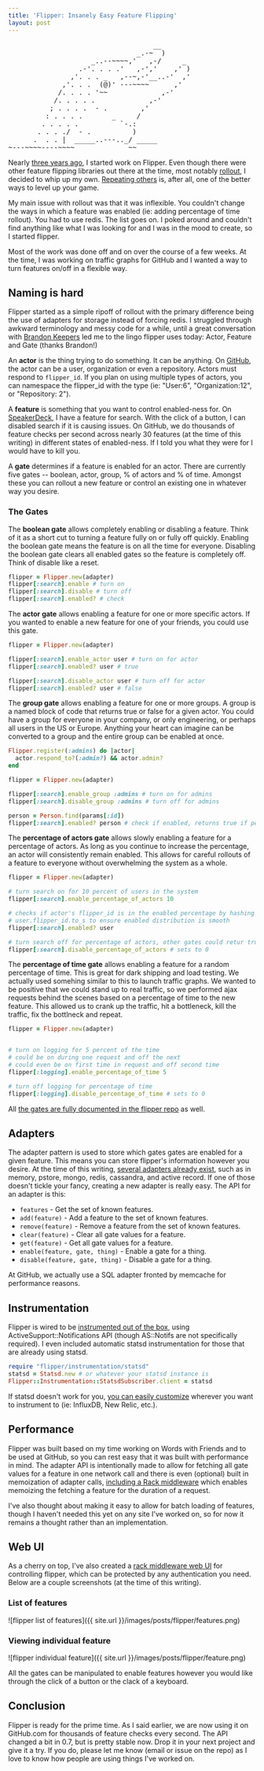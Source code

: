```yaml
---
title: 'Flipper: Insanely Easy Feature Flipping'
layout: post
---
```


<pre>
                                   __
                               _.-~  )
                    _..--~~~~,'   ,-/     _
                 .-'. . . .'   ,-','    ,' )
               ,'. . . _   ,--~,-'__..-'  ,'
             ,'. . .  (@)' ---~~~~      ,'
            /. . . . '~~             ,-'
           /. . . . .             ,-'
          ; . . . .  - .        ,'
         : . . . .       _     /
        . . . . .          `-.:
       . . . ./  - .          )
      .  . . |  _____..---.._/ _____
~---~~~~----~~~~             ~~
</pre>

Nearly [three years ago](https://github.com/jnunemaker/flipper/commit/8257cc68a9a2ff6fb6b3ae6c497b15309c4d0d7b), I started work on Flipper. Even though there were other feature flipping libraries out there at the time, most notably [rollout](https://github.com/FetLife/rollout), I decided to whip up my own. [Repeating others](https://speakerdeck.com/jnunemaker/dont-repeat-yourself-repeat-others) is, after all, one of the better ways to level up your game.

My main issue with rollout was that it was inflexible. You couldn't change the ways in which a feature was enabled (ie: adding percentage of time rollout). You had to use redis. The list goes on. I poked around and couldn't find anything like what I was looking for and I was in the mood to create, so I started flipper.

Most of the work was done off and on over the course of a few weeks. At the time, I was working on traffic graphs for GitHub and I wanted a way to turn features on/off in a flexible way.

## Naming is hard

Flipper started as a simple ripoff of rollout with the primary difference being the use of adapters for storage instead of forcing redis. I struggled through awkward terminology and messy code for a while, until a great conversation with [Brandon Keepers](http://opensoul.org) led me to the lingo flipper uses today: Actor, Feature and Gate (thanks Brandon!)

An **actor** is the thing trying to do something. It can be anything. On [GitHub](https://github.com), the actor can be a user, organization or even a repository. Actors must respond to `flipper_id`. If you plan on using multiple types of actors, you can namespace the flipper_id with the type (ie: "User:6", "Organization:12", or "Repository: 2").

A **feature** is something that you want to control enabled-ness for. On [SpeakerDeck](https://speakerdeck.com), I have a feature for search. With the click of a button, I can disabled search if it is causing issues. On GitHub, we do thousands of feature checks per second across nearly 30 features (at the time of this writing) in different states of enabled-ness. If I told you what they were for I would have to kill you.

A **gate** determines if a feature is enabled for an actor. There are currently five gates -- boolean, actor, group, % of actors and % of time. Amongst these you can rollout a new feature or control an existing one in whatever way you desire.

### The Gates

The **boolean gate** allows completely enabling or disabling a feature. Think of it as a short cut to turning a feature fully on or fully off quickly. Enabling the boolean gate means the feature is on all the time for everyone. Disabling the boolean gate clears all enabled gates so the feature is completely off. Think of disable like a reset.

```ruby
flipper = Flipper.new(adapter)
flipper[:search].enable # turn on
flipper[:search].disable # turn off
flipper[:search].enabled? # check
```

The **actor gate** allows enabling a feature for one or more specific actors. If you wanted to enable a new feature for one of your friends, you could use this gate.

```ruby
flipper = Flipper.new(adapter)

flipper[:search].enable_actor user # turn on for actor
flipper[:search].enabled? user # true

flipper[:search].disable_actor user # turn off for actor
flipper[:search].enabled? user # false
```

The **group gate** allows enabling a feature for one or more groups. A group is a named block of code that returns true or false for a given actor. You could have a group for everyone in your company, or only engineering, or perhaps all users in the US or Europe. Anything your heart can imagine can be converted to a group and the entire group can be enabled at once.

```ruby
Flipper.register(:admins) do |actor|
  actor.respond_to?(:admin?) && actor.admin?
end

flipper = Flipper.new(adapter)

flipper[:search].enable_group :admins # turn on for admins
flipper[:search].disable_group :admins # turn off for admins

person = Person.find(params[:id])
flipper[:search].enabled? person # check if enabled, returns true if person.admin? is true
```

The **percentage of actors gate** allows slowly enabling a feature for a percentage of actors. As long as you continue to increase the percentage, an actor will consistently remain enabled. This allows for careful rollouts of a feature to everyone without overwhelming the system as a whole.

```ruby
flipper = Flipper.new(adapter)

# turn search on for 10 percent of users in the system
flipper[:search].enable_percentage_of_actors 10

# checks if actor's flipper_id is in the enabled percentage by hashing
# user.flipper_id.to_s to ensure enabled distribution is smooth
flipper[:search].enabled? user

# turn search off for percentage of actors, other gates could retur true still
flipper[:search].disable_percentage_of_actors # sets to 0
```

The **percentage of time gate** allows enabling a feature for a random percentage of time. This is great for dark shipping and load testing. We actually used somehing similar to this to launch traffic graphs. We wanted to be positive that we could stand up to real traffic, so we performed ajax requests behind the scenes based on a percentage of time to the new feature. This allowed us to crank up the traffic, hit a bottleneck, kill the traffic, fix the bottlneck and repeat.

```ruby
flipper = Flipper.new(adapter)


# turn on logging for 5 percent of the time
# could be on during one request and off the next
# could even be on first time in request and off second time
flipper[:logging].enable_percentage_of_time 5

# turn off logging for percentage of time
flipper[:logging].disable_percentage_of_time # sets to 0
```

All [the gates are fully documented in the flipper repo](https://github.com/jnunemaker/flipper/blob/master/docs/Gates.md) as well.

## Adapters

The adapter pattern is used to store which gates gates are enabled for a given feature. This means you can store flipper's information however you desire. At the time of this writing, [several adapters already exist](https://github.com/jnunemaker/flipper/blob/master/docs/Adapters.md), such as in memory, pstore, mongo, redis, cassandra, and active record. If one of those doesn't tickle your fancy, creating a new adapter is really easy. The API for an adapter is this:

* `features` - Get the set of known features.
* `add(feature)` - Add a feature to the set of known features.
* `remove(feature)` - Remove a feature from the set of known features.
* `clear(feature)` - Clear all gate values for a feature.
* `get(feature)` - Get all gate values for a feature.
* `enable(feature, gate, thing)` - Enable a gate for a thing.
* `disable(feature, gate, thing)` - Disable a gate for a thing.

At GitHub, we actually use a SQL adapter fronted by memcache for performance reasons.

## Instrumentation

Flipper is wired to be [instrumented out of the box](https://github.com/jnunemaker/flipper/blob/master/docs/Instrumentation.md), using ActiveSupport::Notifications API (though AS::Notifs are not specifically required). I even included automatic statsd instrumentation for those that are already using statsd.

```ruby
require "flipper/instrumentation/statsd"
statsd = Statsd.new # or whatever your statsd instance is
Flipper::Instrumentation::StatsdSubscriber.client = statsd
```

If statsd doesn't work for you, [you can easily customize](https://github.com/jnunemaker/flipper/blob/master/examples/instrumentation.rb) wherever you want to instrument to (ie: InfluxDB, New Relic, etc.).

## Performance

Flipper was built based on my time working on Words with Friends and to be used at GitHub, so you can rest easy that it was built with performance in mind. The adapter API is intentionally made to allow for fetching all gate values for a feature in one network call and there is even (optional) built in memoization of adapter calls, [including a Rack middleware](https://github.com/jnunemaker/flipper/blob/master/docs/Optimization.md) which enables memoizing the fetching a feature for the duration of a request.

I've also thought about making it easy to allow for batch loading of features, though I haven't needed this yet on any site I've worked on, so for now it remains a thought rather than an implementation.

## Web UI

As a cherry on top, I've also created a [rack middleware web UI](https://github.com/jnunemaker/flipper/tree/master/docs/ui) for controlling flipper, which can be protected by any authentication you need. Below are a couple screenshots (at the time of this writing).

### List of features
![flipper list of features]({{ site.url }}/images/posts/flipper/features.png)

### Viewing individual feature
![flipper individual feature]({{ site.url }}/images/posts/flipper/feature.png)

All the gates can be manipulated to enable features however you would like through the click of a button or the clack of a keyboard.

## Conclusion

Flipper is ready for the prime time. As I said earlier, we are now using it on GitHub.com for thousands of feature checks every second. The API changed a bit in 0.7, but is pretty stable now. Drop it in your next project and give it a try. If you do, please let me know (email or issue on the repo) as I love to know how people are using things I've worked on.
